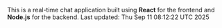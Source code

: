 This is a real-time chat application built using **React** for the frontend and **Node.js** for the backend.
Last updated: Thu Sep 11 08:12:22 UTC 2025
